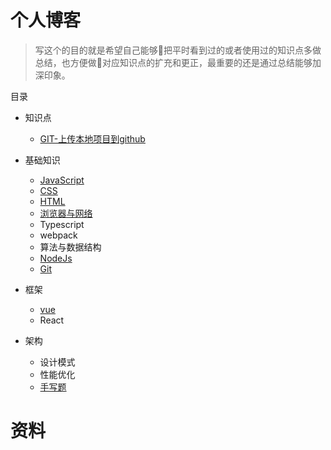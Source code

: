 # 个人博客
> 写这个的目的就是希望自己能够把平时看到过的或者使用过的知识点多做总结，也方便做对应知识点的扩充和更正，最重要的还是通过总结能够加深印象。

目录

* 知识点
    * [GIT-上传本地项目到github](./git/上传本地项目到github上.md)
* 基础知识
    * [JavaScript](./JavaScript/README.md)
    * [CSS](./CSS/README.md)
    * [HTML](./HTML/README.md)
    * [浏览器与网络](./http/README.md)
    * Typescript
    * webpack
    * 算法与数据结构
    * [NodeJs](./node/README.md)
    * [Git](./git/README.md)

* 框架
    * [vue](./Vue/README.md)
    * React

* 架构
    * 设计模式
    * 性能优化
    * [手写题](./framework/手写题/README.md)

# 资料
